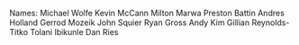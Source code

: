 Names:
Michael Wolfe
Kevin McCann
Milton Marwa
Preston Battin
Andres Holland
Gerrod Mozeik
John Squier
Ryan Gross
Andy Kim
Gillian Reynolds-Titko
Tolani Ibikunle
Dan Ries
